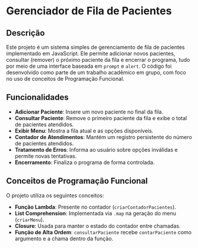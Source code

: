 # Gerenciador de Fila de Pacientes

## Descrição
Este projeto é um sistema simples de gerenciamento de fila de pacientes implementado em JavaScript. Ele permite adicionar novos pacientes, consultar (remover) o próximo paciente da fila e encerrar o programa, tudo por meio de uma interface baseada em `prompt` e `alert`. O código foi desenvolvido como parte de um trabalho acadêmico em grupo, com foco no uso de conceitos de Programação Funcional.

## Funcionalidades
- **Adicionar Paciente**: Insere um novo paciente no final da fila.
- **Consultar Paciente**: Remove o primeiro paciente da fila e exibe o total de pacientes atendidos.
- **Exibir Menu**: Mostra a fila atual e as opções disponíveis.
- **Contador de Atendimentos**: Mantém um registro persistente do número de pacientes atendidos.
- **Tratamento de Erros**: Informa ao usuário sobre opções inválidas e permite novas tentativas.
- **Encerramento**: Finaliza o programa de forma controlada.

## Conceitos de Programação Funcional
O projeto utiliza os seguintes conceitos:
- **Função Lambda**: Presente no contador (`criarContadorPacientes`).
- **List Comprehension**: Implementada via `.map` na geração do menu (`criarMenu`).
- **Closure**: Usada para manter o estado do contador entre chamadas.
- **Função de Alta Ordem**: `consultarPaciente` recebe `contarPaciente` como argumento e a chama dentro da função.
